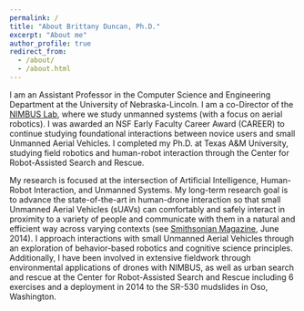 ```yaml
---
permalink: /
title: "About Brittany Duncan, Ph.D."
excerpt: "About me"
author_profile: true
redirect_from: 
  - /about/
  - /about.html
---
```


I am an Assistant Professor in the Computer Science and Engineering Department at the University of Nebraska-Lincoln. I am a co-Director of the [NIMBUS Lab](https://nimbus.unl.edu/), where we study unmanned systems (with a focus on aerial robotics). I was awarded an NSF Early Faculty Career Award (CAREER) to continue studying foundational interactions between novice users and small Unmanned Aerial Vehicles. I completed my Ph.D. at Texas A&M University, studying field robotics and human-robot interaction through the Center for Robot-Assisted Search and Rescue.

My research is focused at the intersection of Artificial Intelligence, Human-Robot Interaction, and Unmanned Systems. My long-term research goal is to advance the state-of-the-art in human-drone interaction so that small Unmanned Aerial Vehicles (sUAVs) can comfortably and safely interact in proximity to a variety of people and communicate with them in a natural and efficient way across varying contexts (see [Smithsonian Magazine](http://www.smithsonianmag.com/science-nature/why-people-comfortable-with-small-drones-180951433/), June 2014). I approach interactions with small Unmanned Aerial Vehicles through an exploration of behavior-based robotics and cognitive science principles. Additionally, I have been involved in extensive fieldwork through environmental applications of drones with NIMBUS, as well as urban search and rescue at the Center for Robot-Assisted Search and Rescue including 6 exercises and a deployment in 2014 to the SR-530 mudslides in Oso, Washington.
